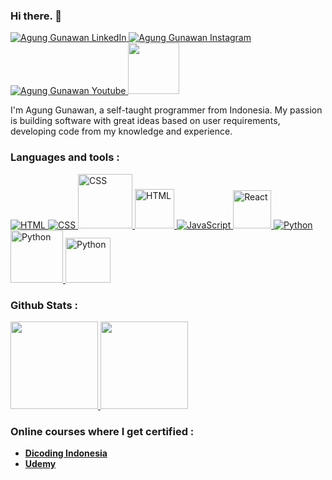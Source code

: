 ### Hi there. 👋
<p align="left">
<!-- LinkedIn -->
<a href="https://www.linkedin.com/in/agunggunawan8/">
  <img alt="Agung Gunawan LinkedIn" src="https://img.shields.io/badge/-Linkedin-0A66C2?style=flat-square&logo=Linkedin&logoColor=white" />
</a>
<!-- IG -->
<a href="https://www.instagram.com/a.gunggunawan/">
  <img alt="Agung Gunawan Instagram" src="https://img.shields.io/badge/-Instagram-E4405F?style=flat-square&logo=Instagram&logoColor=white" />
</a>
<!-- Youtube -->
<a href="https://www.youtube.com/@insomniagung/videos/">
  <img alt="Agung Gunawan Youtube" src="https://img.shields.io/badge/-Youtube-FF0000?style=flat-square&logo=Youtube&logoColor=white" />
</a>
<!-- Visitors -->
<a href="#">
  <img src="https://api.visitorbadge.io/api/VisitorHit?user=insomniagung&repo=github-visitors-badge&labelColor=black&countColor=green" width="82px" />
</a>
</p>

I'm Agung Gunawan, a self-taught programmer from Indonesia. My passion is building software with great ideas based on user requirements, developing code from my knowledge and experience.

### Languages and tools :
<p align="left">
<!-- HTML -->
<a href="https://github.com/insomniagung?tab=repositories"><img alt="HTML" src="https://img.shields.io/badge/-HTML-E34F26?style=flat-square&logo=HTML5&logoColor=white">
</a>
<!-- CSS  -->
<a href="https://github.com/insomniagung?tab=repositories"><img alt="CSS" src="https://img.shields.io/badge/-CSS-1572B6?style=flat-square&logo=CSS3&logoColor=white">
</a>
<!-- Bootstrap  -->
<a href="https://github.com/insomniagung?tab=repositories"><img alt="CSS" src="https://img.shields.io/badge/bootstrap-%23563D7C.svg?style=for-the-badge&logo=bootstrap&logoColor=white" width="87px">
</a>
<!-- MySQL -->
<a href="https://github.com/insomniagung?tab=repositories"><img alt="HTML" src="https://img.shields.io/badge/mysql-%2300f.svg?style=for-the-badge&logo=mysql&logoColor=white" width="63px">
</a>
<!-- JavaScript -->
<a href="https://github.com/insomniagung?tab=repositories"><img alt="JavaScript" src="https://img.shields.io/badge/-JavaScript-F7DF1E?style=flat-square&logo=JavaScript&logoColor=white">
</a>
<!-- React -->
<a href="https://github.com/insomniagung?tab=repositories"><img alt="React" src="https://img.shields.io/badge/react-%2320232a.svg?style=for-the-badge&logo=react&logoColor=%2361DAFB" width="61px">
</a>
<!-- Python -->
<a href="https://github.com/insomniagung?tab=repositories"><img alt="Python" src="https://img.shields.io/badge/-Python-3776AB?style=flat-square&logo=Python&logoColor=white">
</a>
<!-- Anaconda -->
<a href="https://github.com/insomniagung?tab=repositories"><img alt="Python" src="https://img.shields.io/badge/Anaconda-%2344A833.svg?style=for-the-badge&logo=anaconda&logoColor=white" width="84px">
</a>
<!-- Jupyter Notebook -->
<a href="https://github.com/insomniagung?tab=repositories"><img alt="Python" src="https://img.shields.io/badge/jupyter-%23FA0F00.svg?style=for-the-badge&logo=jupyter&logoColor=white" width="72px">
</a>
</p>

### Github Stats :
<p align="left">
<a href="https://github.com/insomniagung">
  <img height="140em" src="https://github-readme-stats-eight-theta.vercel.app/api?username=insomniagung&show_icons=true&theme=algolia&include_all_commits=true&count_private=true"/>
  <img height="140em" src="https://github-readme-stats-eight-theta.vercel.app/api/top-langs/?username=insomniagung&layout=compact&langs_count=8&theme=algolia"/>
</a>
</p>

### Online courses where I get certified :
- <a href="https://www.dicoding.com/users/agunggunawan8/academies">**Dicoding Indonesia**</a>
- <a href="https://www.udemy.com/user/agung-gunawan-17">**Udemy**</a>
